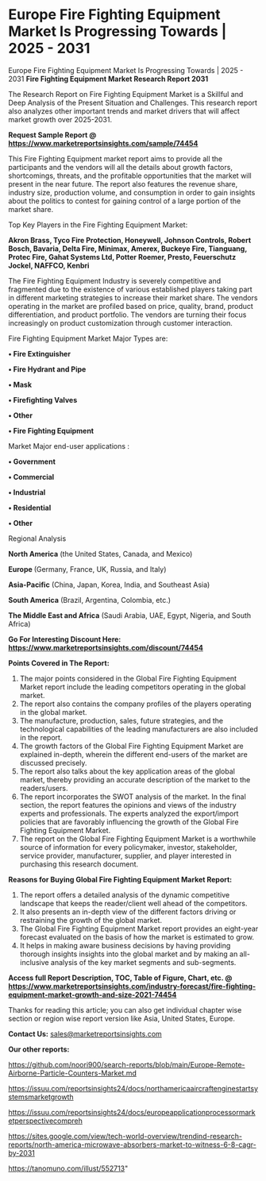 # Europe Fire Fighting Equipment Market Is Progressing Towards | 2025 - 2031
Europe Fire Fighting Equipment Market Is Progressing Towards | 2025 - 2031
<strong>Fire Fighting Equipment Market Research Report 2031</strong>

The Research Report on Fire Fighting Equipment Market is a Skillful and Deep Analysis of the Present Situation and Challenges. This research report also analyzes other important trends and market drivers that will affect market growth over 2025-2031.

<strong>Request Sample Report @ <a href=https://www.marketreportsinsights.com/sample/74454>https://www.marketreportsinsights.com/sample/74454</a></strong>

This Fire Fighting Equipment market report aims to provide all the participants and the vendors will all the details about growth factors, shortcomings, threats, and the profitable opportunities that the market will present in the near future. The report also features the revenue share, industry size, production volume, and consumption in order to gain insights about the politics to contest for gaining control of a large portion of the market share.

Top Key Players in the Fire Fighting Equipment Market:

<strong>Akron Brass, Tyco Fire Protection, Honeywell, Johnson Controls, Robert Bosch, Bavaria, Delta Fire, Minimax, Amerex, Buckeye Fire, Tianguang, Protec Fire, Gahat Systems Ltd, Potter Roemer, Presto, Feuerschutz Jockel, NAFFCO, Kenbri</strong>

The Fire Fighting Equipment Industry is severely competitive and fragmented due to the existence of various established players taking part in different marketing strategies to increase their market share. The vendors operating in the market are profiled based on price, quality, brand, product differentiation, and product portfolio. The vendors are turning their focus increasingly on product customization through customer interaction.

Fire Fighting Equipment Market Major Types are:

<strong>• Fire Extinguisher

• Fire Hydrant and Pipe

• Mask

• Firefighting Valves

• Other

• Fire Fighting Equipment</strong>

Market Major end-user applications :

<strong>• Government

• Commercial

• Industrial

• Residential

• Other</strong>

Regional Analysis

</u><strong><b>North America</b></strong> (the United States, Canada, and Mexico)

<strong><b>Europe </b></strong>(Germany, France, UK, Russia, and Italy)

<strong><b>Asia-Pacific</b></strong> (China, Japan, Korea, India, and Southeast Asia)

<strong><b>South America</b></strong> (Brazil, Argentina, Colombia, etc.)

<strong><b>The Middle East and Africa</b></strong> (Saudi Arabia, UAE, Egypt, Nigeria, and South Africa)

<strong>Go For Interesting Discount Here: <a href=https://www.marketreportsinsights.com/discount/74454>https://www.marketreportsinsights.com/discount/74454</a></strong>

<strong>Points Covered in The Report:</strong>
<ol>
  <li>The major points considered in the Global Fire Fighting Equipment Market report include the leading competitors operating in the global market.</li>
  <li>The report also contains the company profiles of the players operating in the global market.</li>
  <li>The manufacture, production, sales, future strategies, and the technological capabilities of the leading manufacturers are also included in the report.</li>
  <li>The growth factors of the Global Fire Fighting Equipment Market are explained in-depth, wherein the different end-users of the market are discussed precisely.</li>
  <li>The report also talks about the key application areas of the global market, thereby providing an accurate description of the market to the readers/users.</li>
  <li>The report incorporates the SWOT analysis of the market. In the final section, the report features the opinions and views of the industry experts and professionals. The experts analyzed the export/import policies that are favorably influencing the growth of the Global Fire Fighting Equipment Market.</li>
  <li>The report on the Global Fire Fighting Equipment Market is a worthwhile source of information for every policymaker, investor, stakeholder, service provider, manufacturer, supplier, and player interested in purchasing this research document.</li>
</ol>
<strong>Reasons for Buying Global Fire Fighting Equipment Market Report:</strong>

<ol>
  <li>The report offers a detailed analysis of the dynamic competitive landscape that keeps the reader/client well ahead of the competitors.</li>
  <li>It also presents an in-depth view of the different factors driving or restraining the growth of the global market.</li>
  <li>The Global Fire Fighting Equipment Market report provides an eight-year forecast evaluated on the basis of how the market is estimated to grow.</li>
  <li>It helps in making aware business decisions by having providing thorough insights insights into the global market and by making an all-inclusive analysis of the key market segments and sub-segments.</li>
</ol>
<strong>Access full Report Description, TOC, Table of Figure, Chart, etc. @ <a href=https://www.marketreportsinsights.com/industry-forecast/fire-fighting-equipment-market-growth-and-size-2021-74454>https://www.marketreportsinsights.com/industry-forecast/fire-fighting-equipment-market-growth-and-size-2021-74454</a></strong>


Thanks for reading this article; you can also get individual chapter wise section or region wise report version like Asia, United States, Europe.

<strong>Contact Us:</strong>
sales@marketreportsinsights.com

<strong>Our other reports:</strong>

<a href=https://github.com/noori900/search-reports/blob/main/Europe-Remote-Airborne-Particle-Counters-Market.md>https://github.com/noori900/search-reports/blob/main/Europe-Remote-Airborne-Particle-Counters-Market.md</a>

<a href=https://issuu.com/reportsinsights24/docs/northamericaaircraftenginestartsystemsmarketgrowth>https://issuu.com/reportsinsights24/docs/northamericaaircraftenginestartsystemsmarketgrowth</a>

<a href=https://issuu.com/reportsinsights24/docs/europeapplicationprocessormarketperspectivecompreh>https://issuu.com/reportsinsights24/docs/europeapplicationprocessormarketperspectivecompreh</a>

<a href=https://sites.google.com/view/tech-world-overview/trendind-research-reports/north-america-microwave-absorbers-market-to-witness-6-8-cagr-by-2031>https://sites.google.com/view/tech-world-overview/trendind-research-reports/north-america-microwave-absorbers-market-to-witness-6-8-cagr-by-2031</a>

<a href=https://tanomuno.com/illust/552713>https://tanomuno.com/illust/552713</a>"
